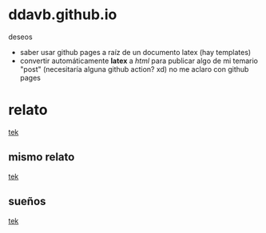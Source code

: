 # ddavb.github.io

deseos
- saber usar github pages a raíz de un documento latex (hay templates)
- convertir automáticamente **latex** a *html* para publicar algo de mi temario "post" (necesitaría alguna github action? xd) no me aclaro con github pages


# relato

[tek](historia/Archivo_principal.md)

## mismo relato

[tek](/historia/Archivo_principal.md)

## sueños

[tek](./historia/Archivo_sueños.md)
